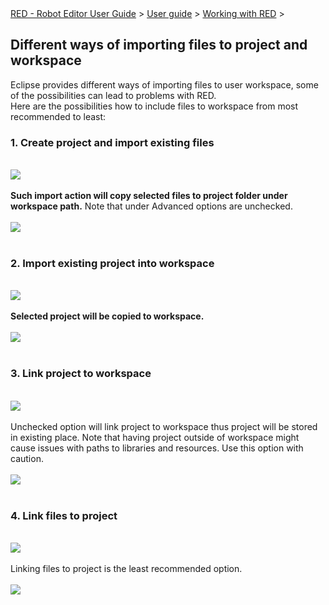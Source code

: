 <html>
<head>
<link href="PLUGINS_ROOT/org.robotframework.ide.eclipse.main.plugin.doc.user/help/style.css" rel="stylesheet" type="text/css"/>
</head>
<body>
<a href="../../index.html">RED - Robot Editor User Guide</a> &gt; <a href="../user_guide.html">User guide</a> &gt; <a href="../working_with_RED.html">Working with RED</a> &gt; 
<h2>Different ways of importing files to project and workspace</h2>
Eclipse provides different ways of importing files to user workspace, some of the possibilities can lead to problems with RED.<br/>
Here are the possibilities how to include files to workspace from most recommended to least:<br/>
<h3>1. Create project and import existing files</h3>
<br/><img src="images/import_1.png"/> <br/><br/>
<b>Such import action will copy selected files to project folder under workspace path.</b> Note that under Advanced options are unchecked.
<br/><br/><img src="images/import_2.png"/> <br/><br/>
<h3>2. Import existing project into workspace</h3>
<br/><img src="images/import_4.png"/> <br/><br/>
<b>Selected project will be copied to workspace.</b>
<br/><br/><img src="images/import_3.png"/> <br/><br/>
<h3>3. Link project to workspace</h3>
<br/><img src="images/import_4.png"/> <br/><br/>
Unchecked option will link project to workspace thus project will be stored in existing place. Note that having project outside of workspace might cause issues with paths to libraries and resources. Use this option with caution.
<br/><br/><img src="images/import_5.png"/> <br/><br/>
<h3>4. Link files to project </h3>
<br/><img src="images/import_1.png"/> <br/><br/>
Linking files to project is the least recommended option.
<br/><br/><img src="images/import_6.png"/> <br/><br/>
</body>
</html>